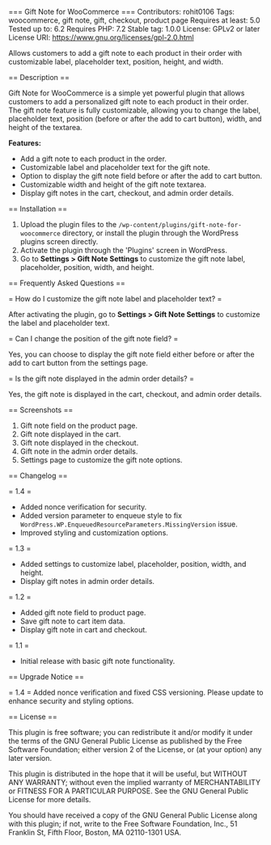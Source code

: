 === Gift Note for WooCommerce ===
Contributors: rohit0106
Tags: woocommerce, gift note, gift, checkout, product page
Requires at least: 5.0
Tested up to: 6.2
Requires PHP: 7.2
Stable tag: 1.0.0
License: GPLv2 or later
License URI: https://www.gnu.org/licenses/gpl-2.0.html

Allows customers to add a gift note to each product in their order with customizable label, placeholder text, position, height, and width.

== Description ==

Gift Note for WooCommerce is a simple yet powerful plugin that allows customers to add a personalized gift note to each product in their order. The gift note feature is fully customizable, allowing you to change the label, placeholder text, position (before or after the add to cart button), width, and height of the textarea.

**Features:**

* Add a gift note to each product in the order.
* Customizable label and placeholder text for the gift note.
* Option to display the gift note field before or after the add to cart button.
* Customizable width and height of the gift note textarea.
* Display gift notes in the cart, checkout, and admin order details.

== Installation ==

1. Upload the plugin files to the `/wp-content/plugins/gift-note-for-woocommerce` directory, or install the plugin through the WordPress plugins screen directly.
2. Activate the plugin through the 'Plugins' screen in WordPress.
3. Go to **Settings > Gift Note Settings** to customize the gift note label, placeholder, position, width, and height.

== Frequently Asked Questions ==

= How do I customize the gift note label and placeholder text? =

After activating the plugin, go to **Settings > Gift Note Settings** to customize the label and placeholder text.

= Can I change the position of the gift note field? =

Yes, you can choose to display the gift note field either before or after the add to cart button from the settings page.

= Is the gift note displayed in the admin order details? =

Yes, the gift note is displayed in the cart, checkout, and admin order details.

== Screenshots ==

1. Gift note field on the product page.
2. Gift note displayed in the cart.
3. Gift note displayed in the checkout.
4. Gift note in the admin order details.
5. Settings page to customize the gift note options.

== Changelog ==

= 1.4 =
* Added nonce verification for security.
* Added version parameter to enqueue style to fix `WordPress.WP.EnqueuedResourceParameters.MissingVersion` issue.
* Improved styling and customization options.

= 1.3 =
* Added settings to customize label, placeholder, position, width, and height.
* Display gift notes in admin order details.

= 1.2 =
* Added gift note field to product page.
* Save gift note to cart item data.
* Display gift note in cart and checkout.

= 1.1 =
* Initial release with basic gift note functionality.

== Upgrade Notice ==

= 1.4 =
Added nonce verification and fixed CSS versioning. Please update to enhance security and styling options.

== License ==

This plugin is free software; you can redistribute it and/or modify it under the terms of the GNU General Public License as published by the Free Software Foundation; either version 2 of the License, or (at your option) any later version.

This plugin is distributed in the hope that it will be useful, but WITHOUT ANY WARRANTY; without even the implied warranty of MERCHANTABILITY or FITNESS FOR A PARTICULAR PURPOSE. See the GNU General Public License for more details.

You should have received a copy of the GNU General Public License along with this plugin; if not, write to the Free Software Foundation, Inc., 51 Franklin St, Fifth Floor, Boston, MA 02110-1301 USA.
